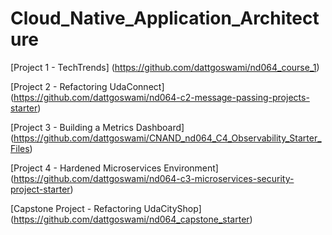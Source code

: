 # Cloud_Native_Application_Architecture

[Project 1 - TechTrends] (https://github.com/dattgoswami/nd064_course_1)

[Project 2 - Refactoring UdaConnect] (https://github.com/dattgoswami/nd064-c2-message-passing-projects-starter)

[Project 3 - Building a Metrics Dashboard] (https://github.com/dattgoswami/CNAND_nd064_C4_Observability_Starter_Files)

[Project 4 - Hardened Microservices Environment] (https://github.com/dattgoswami/nd064-c3-microservices-security-project-starter)

[Capstone Project - Refactoring UdaCityShop] (https://github.com/dattgoswami/nd064_capstone_starter)
